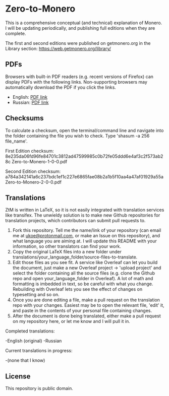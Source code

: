# Zero-to-Monero

This is a comprehensive conceptual (and technical) explanation of Monero. I will be updating periodically, and publishing full editions when they are complete.

The first and second editions were published on getmonero.org in the Library section: https://web.getmonero.org/library/

## PDFs

Browsers with built-in PDF readers (e.g. recent versions of Firefox) can display PDFs with the following links. Non-supporting browsers may automatically download the PDF if you click the links.

- English: [PDF link](https://raw.githubusercontent.com/UkoeHB/Monero-RCT-report/master/Zero-to-Monero-2-0-0.pdf)
- Russian: [PDF link](https://raw.githubusercontent.com/UkoeHB/Monero-RCT-report/master/Zero-to-Monero-2-0-0-ru.pdf)



## Checksums

To calculate a checksum, open the terminal/command line and navigate into the folder containing the file you wish to check. Type 'shasum -a 256 file_name'.

First Edition checksum: 8e235da06fd96fe84701c3812ad47599985c0b72fe05ddd6e4af3c2f573ab28c  Zero-to-Monero-1-0-0.pdf

Second Edition checksum: a784a342141a6c237bdc1ef1c227e6865fae08b2a1b5f10aa4a47af01929a55a  Zero-to-Monero-2-0-0.pdf



## Translations

ZtM is written in LaTeX, so it is not easily integrated with translation services like transifex. The unwieldy solution is to make new Github repositories for translation projects, which contributors can submit pull requests to.

1. Fork this repository. Tell me the name/link of your repository (can email me at ukoe@protonmail.com, or make an Issue on this repository), and what language you are aiming at. I will update this README with your information, so other translators can find your work.
2. Copy the original LaTeX files into a new folder under translations/your_language_folder/source-files-to-translate.
3. Edit those files as you see fit. A service like Overleaf can let you build the document, just make a new Overleaf project -> 'upload project' and select the folder containing all the source files (e.g. clone the Github repo and open your_language_folder in Overleaf). A lot of math and formatting is imbedded in text, so be careful with what you change. Rebuilding with Overleaf lets you see the effect of changes on typesetting and so on.
4. Once you are done editing a file, make a pull request on the translation repo with your changes. Easiest may be to open the relevant file, 'edit' it, and paste in the contents of your personal file containing changes.
5. After the document is done being translated, either make a pull request on my repository here, or let me know and I will pull it in.

Completed translations:

-English (original)
-Russian

Current translations in progress:

-(none that I know)



## License

This repository is public domain.